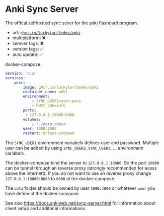 # Anki Sync Server

The offical selfhosted sync sever for the [anki](https://github.com/ankitects/anki) flashcard program.

* url: [`ghcr.io/luckyturtledev/anki`](https://ghcr.io/luckyturtledev/anki)
* multiplatform: ❌
* semver tags: ❌
* version tags: ✅
* auto update: ✅

docker-compose:
```yml
version: '3.3'
services:
    anki:
        image: ghcr.io/luckyturtledev/anki
        container_name: anki
        environment:
            - SYNC_USER1=user:pass
            - RUST_LOG=info
        ports:
         - 127.0.0.1:10080:8080
        volumes:
            - './data:/data'
        user: 1000:1000
        restart: unless-stopped
```
The `SYNC_USER1` environment variabels defines user and password.
Multiple user can be added by using `SYNC_USER2`, `SYNC_USER3`, ... environment variabels.

The docker-compose bind the server to `127.0.0.1:10080`. So the port `10080` can be tunnel through an reverse proxy (strongly recommended for acess above the internett).
If you do not want to use an reverse proxy change `127.0.0.1:10080:8080` to `8080` at the docker-compose.

The `data` folder should be owned by user `1000:1000` or whatever `user` you have define at the docker-compose.

See also https://docs.ankiweb.net/sync-server.html for information about client setup and additonal informations.
